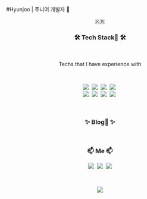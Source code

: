 <!-- ### Hi there 👋 -->

<!--
**prkhyu001/prkhyu001** is a ✨ _special_ ✨ repository because its `README.md` (this file) appears on your GitHub profile.

Here are some ideas to get you started:

- 🔭 I’m currently working on ...
- 🌱 I’m currently learning ...
- 👯 I’m looking to collaborate on ...
- 🤔 I’m looking for help with ...
- 💬 Ask me about ...
- 📫 How to reach me: ...
- 😄 Pronouns: ...
- ⚡ Fun fact: ...
-->


#Hyunjoo | 주니어 개발자 🌱

<p align="center">🇰🇷</p>

<h3 align="center">🛠 Tech Stack🔭 🛠</h3>&nbsp

<p align="center"> Techs that I have experience with </p>&nbsp

<p align="center">
  <img src="https://img.shields.io/badge/Python-3766AB?style=flat-square&logo=Python&logoColor=white"/></a>&nbsp 
  <img src="https://img.shields.io/badge/Java-007396?style=flat-square&logo=Java&logoColor=white"/></a>&nbsp 
  <img src="https://img.shields.io/badge/Javascript-ffb13b?style=flat-square&logo=javascript&logoColor=white"/></a>&nbsp 
  <img src="https://img.shields.io/badge/css-1572B6?style=flat-square&logo=css3&logoColor=white"/></a>&nbsp 
  <br>
  <img src="https://img.shields.io/badge/Django-092E20?style=flat-square&logo=Django&logoColor=white"/></a>&nbsp 
  <img src="https://img.shields.io/badge/Mysql-E6B91E?style=flat-square&logo=MySql&logoColor=white"/></a>&nbsp 
  <img src="https://img.shields.io/badge/aws-333664?style=flat-square&logo=amazon-aws&logoColor=white"/></a>&nbsp 
  <img src="https://img.shields.io/badge/elasticsearch-005571?style=flat-square&logo=elasticsearch&logoColor=white"/></a>&nbsp 
</p>

<br>

<h3 align="center">✨ Blog💬 ✨</h3>

<div align="center" style="text-align:center">
  

</div>
  
<br>


<h3 align="center"> 📫 Me 📫 </h3>
<p align="center">
  <a href="https://velog.io/@woo0_hooo"><img src="https://img.shields.io/badge/Tech%20Blog-11B48A?style=flat-square&logo=Vimeo&logoColor=white&link=https://blog.naver.com/prkhyu001/222788595356"/></a>&nbsp
  <a href="https://www.instagram.com/woo0_hooo/"><img src="https://img.shields.io/badge/Instagram-E4405F?style=flat-square&logo=Instagram&logoColor=white&link=https://www.instagram.com/hjoo_park/"/></a>&nbsp
  <a href="mailto:viliketh1s98@naver.com"><img src="https://img.shields.io/badge/Gmail-d14836?style=flat-square&logo=Gmail&logoColor=white&link=mdlhyunjoo@gmail.com"/></a>
</p>
<br>

<p align="center">
  <a href="https://hits.seeyoufarm.com"><img src="https://hits.seeyoufarm.com/api/count/incr/badge.svg?url=https%3A%2F%2Fgithub.com%2Fwookyoungkim&count_bg=%23ED6DA3&title_bg=%2386757E&icon=github.svg&icon_color=%23E1DEDE&title=hits&edge_flat=false"/></a>
</p>
